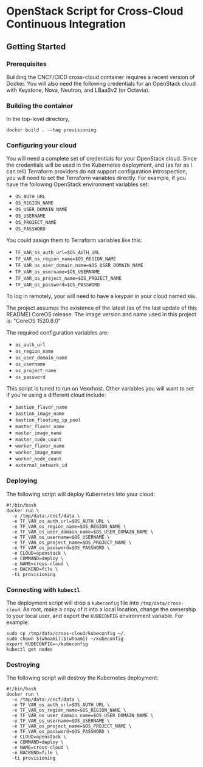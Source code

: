 # OpenStack Script for Cross-Cloud Continuous Integration

## Getting Started

### Prerequisites

Building the CNCF/CICD cross-cloud container requires a recent version
of Docker. You will also need the following credentials for an OpenStack
cloud with Keystone, Nova, Neutron, and LBaaSv2 (or Octavia).

### Building the container

In the top-level directory,

```docker build . --tag provisioning```

### Configuring your cloud

You will need a complete set of credentials for your OpenStack cloud.
Since the credentials will be used in the Kubernetes deployment, and
(as far as I can tell) Terraform providers do not support configuration
introspection, you will need to set the Terraform variables directly.
For example, if you have the following OpenStack environment variables
set:

* `OS_AUTH_URL`
* `OS_REGION_NAME`
* `OS_USER_DOMAIN_NAME`
* `OS_USERNAME`
* `OS_PROJECT_NAME`
* `OS_PASSWORD`

You could assign them to Terraform variables like this:
* `TF_VAR_os_auth_url=$OS_AUTH_URL`
* `TF_VAR_os_region_name=$OS_REGION_NAME`
* `TF_VAR_os_user_domain_name=$OS_USER_DOMAIN_NAME`
* `TF_VAR_os_username=$OS_USERNAME`
* `TF_VAR_os_project_name=$OS_PROJECT_NAME`
* `TF_VAR_os_password=$OS_PASSWORD`

To log in remotely, your will need to have a keypair in your
cloud named `K8s`.

The project assumes the existence of the latest (as of the last
update of this README) CoreOS release. The image version and
name used in this project is: "CoreOS 1520.8.0"

The required configuration variables are:

* `os_auth_url`
* `os_region_name`
* `os_user_domain_name`
* `os_username`
* `os_project_name`
* `os_password`

This script is tuned to run on Vexxhost. Other variables you will
want to set if you're using a different cloud include:

* `bastion_flavor_name`
* `bastion_image_name`
* `bastion_floating_ip_pool`
* `master_flavor_name`
* `master_image_name`
* `master_node_count`
* `worker_flavor_name`
* `worker_image_name`
* `worker_node_count`
* `external_network_id`


### Deploying

The following script will deploy Kubernetes into your cloud:

```
#!/bin/bash
docker run \
  -v /tmp/data:/cncf/data \
  -e TF_VAR_os_auth_url=$OS_AUTH_URL \
  -e TF_VAR_os_region_name=$OS_REGION_NAME \
  -e TF_VAR_os_user_domain_name=$OS_USER_DOMAIN_NAME \
  -e TF_VAR_os_username=$OS_USERNAME \
  -e TF_VAR_os_project_name=$OS_PROJECT_NAME \
  -e TF_VAR_os_password=$OS_PASSWORD \
  -e CLOUD=openstack \
  -e COMMAND=deploy \
  -e NAME=cross-cloud \
  -e BACKEND=file \
  -ti provisioning
```

### Connecting with `kubectl`

The deployment script will drop a `kubeconfig` file into
`/tmp/data/cross-cloud`. As root, make a copy of it into
a local location, change the ownership to your local user,
and export the `KUBECONFIG` environment variable. For example:

```
sudo cp /tmp/data/cross-cloud/kubeconfig ~/.
sudo chown $(whoami):$(whoami) ~/kubeconfig
export KUBECONFIG=~/kubeconfig
kubectl get nodes
```

### Destroying

The following script will destroy the Kubernetes deployment:

```
#!/bin/bash
docker run \
  -v /tmp/data:/cncf/data \
  -e TF_VAR_os_auth_url=$OS_AUTH_URL \
  -e TF_VAR_os_region_name=$OS_REGION_NAME \
  -e TF_VAR_os_user_domain_name=$OS_USER_DOMAIN_NAME \
  -e TF_VAR_os_username=$OS_USERNAME \
  -e TF_VAR_os_project_name=$OS_PROJECT_NAME \
  -e TF_VAR_os_password=$OS_PASSWORD \
  -e CLOUD=openstack \
  -e COMMAND=deploy \
  -e NAME=cross-cloud \
  -e BACKEND=file \
  -ti provisioning
```

